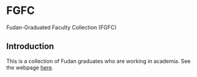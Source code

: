 # FGFC
Fudan-Graduated Faculty Collection (FGFC)

## Introduction

This is a collection of Fudan graduates who are working in academia. See the webpage [here](https://zhengqigao.github.io/FGFC/).